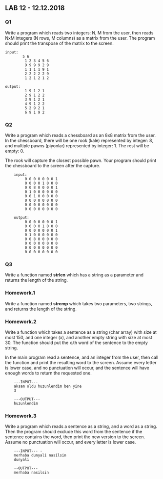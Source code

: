 
## LAB 12 - 12.12.2018

### Q1

Write a program which reads two integers: N, M from the user, then reads NxM integers (N rows, M columns) as a matrix from the user. 
The program should print the transpose of the matrix to the screen.

    input: 
            5 6
             1 2 3 4 5 6
             9 9 9 9 2 9
             1 1 1 1 9 1
             2 2 2 2 2 9
             1 2 1 2 1 2
    
    output: 
             1 9 1 2 1 
             2 9 1 2 2 
             3 9 1 2 1 
             4 9 1 2 2 
             5 2 9 2 1 
             6 9 1 9 2  




### Q2

Write a program which reads a chessboard as an 8x8 matrix from the user. In the chessboard, there will be one rook (kale) represented by integer: 8, and multiple pawns (piyonlar) represented by integer: 1. The rest will be empty: 0. 

 The rook will capture the closest possible pawn. Your program should print the chessboard to the screen after the capture.
 
 
        input:
             0 0 0 0 0 0 0 1
             0 0 0 0 1 0 0 0
             0 0 8 0 0 0 0 1
             0 1 0 0 0 0 0 0
             0 0 1 0 0 0 0 0
             0 0 0 0 0 0 0 0
             0 0 0 0 0 0 0 0
             0 0 0 0 0 0 0 0
     
        output:
             0 0 0 0 0 0 0 1 
             0 0 0 0 1 0 0 0 
             0 0 0 0 0 0 0 1 
             0 1 0 0 0 0 0 0 
             0 0 8 0 0 0 0 0 
             0 0 0 0 0 0 0 0 
             0 0 0 0 0 0 0 0 
             0 0 0 0 0 0 0 0  




### Q3

Write a function named **strlen** which has a string as a parameter and returns the length of the string.



### Homework.1

Write a function named **strcmp** which takes two parameters, two strings, and returns the length of the string.





### Homework.2

Write a function which takes a sentence as a string (char array) with size at most 150, and one integer (x), and another empty string with size at most 30. The function should put the x.th word of the sentence to the empty string. 

 In the main program read a sentence, and an integer from the user, then call the function and print the resulting word to the screen. Assume every letter is lower case, and no punctuation will occur, and the sentence will have enough words to return the requested one. 

        ---INPUT--- 
        aksam oldu huzunlendim ben yine
        3 

        ---OUTPUT--- 
        huzunlendim 





### Homework.3

Write a program which reads a sentence as a string, and a word as a string. Then the program should exclude this word from the sentence if the sentence contains the word, then print the new version to the screen. Assume no punctuation will occur, and every letter is lower case. 

        ---INPUT--- -
        merhaba dunyali nasilsin
        dunyali

        --OUTPUT--- 
        merhaba nasilsin 


